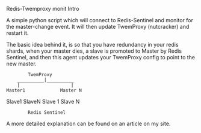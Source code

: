 Redis-Twemproxy monit
Intro

A simple python script which will connect to Redis-Sentinel and monitor for the master-change event. It will then update TwemProxy (nutcracker) and restart it.

The basic idea behind it, is so that you have redundancy in your redis shards, when your master dies, a slave is promoted to Master by Redis Sentinel, and then this agent updates your TwemProxy config to point to the new master.

            TwemProxy
        __________|__________
        |                   |
    Master1             Master N
Slave1  SlaveN      Slave 1 Slave N

            Redis Sentinel
A more detailed explanation can be found on an article on my site.

